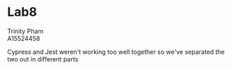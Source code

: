 # Lab8

Trinity Pham\
A15524458

Cypress and Jest weren't working too well together
so we've separated the two out in different parts
